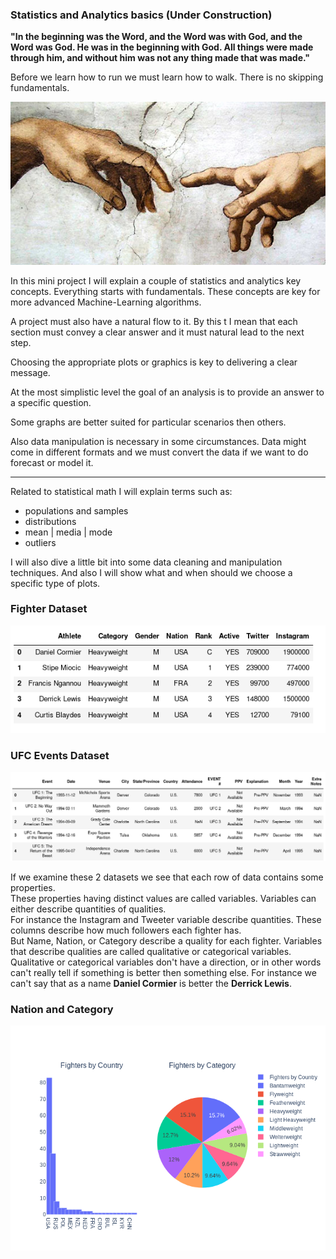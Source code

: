### Statistics and Analytics basics (Under Construction)

**"In the beginning was the Word, and the Word was with God, and the Word was God. He was in the beginning with God. All things were made through him, and without him was not any thing made that was made."**

Before we learn how to run we must learn how to walk. There is no skipping fundamentals.

![Img](../assets/img/chapell.jpeg)



In this mini project I will explain a couple of statistics and analytics key concepts.  Everything starts with fundamentals. These concepts are key for more advanced Machine-Learning algorithms. 

A project must also have a natural flow to it. By this t I mean that each section must convey a clear answer and it must  natural lead to the next step.   

Choosing the appropriate plots or graphics is key to delivering a clear message.

At the most simplistic level the goal of an analysis is to provide an answer to a specific question.

Some graphs are better suited for particular scenarios then others.

Also data manipulation is necessary in some circumstances. Data might come in different formats and we must convert the data if we want to do forecast or model it.

------

Related to statistical math I will explain terms such as:

* populations and samples
* distributions
* mean | media | mode
* outliers

I will also dive a little bit into some data cleaning and manipulation techniques. And also I will show what and when should we choose a  specific type of plots.

### Fighter Dataset

![Img](../assets/img/fighter_df.png)

### UFC Events Dataset

![Img](../assets/img/event_df.png)

If we examine these 2 datasets we see that each row of data contains some properties.   
These properties having distinct values are called variables. Variables can either describe quantities of qualities.  
For instance the Instagram and Tweeter variable describe quantities. These columns describe  how much followers each fighter has.  
But Name, Nation, or Category describe a quality for each fighter. Variables that describe qualities are called qualitative or categorical variables.    
Qualitative or categorical variables don't have a direction, or in other words can't really tell if something is better then something else. For instance we can't say that as a name **Daniel Cormier** is better the **Derrick Lewis**.

### Nation and Category

![Img](../assets/img/newplot.png)
